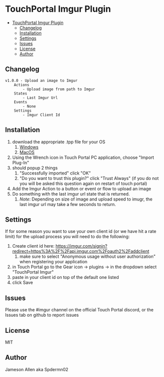 # TouchPortal Imgur Plugin

- [TouchPortal Imgur Plugin](#touchportal-imgur-plugin)
  - [Changelog](#changelog)
  - [Installation](#installation)
  - [Settings](#settings)
  - [Issues](#issues)
  - [License](#license)
  - [Author](#author)


## Changelog
```
v1.0.0 - Upload an image to Imgur
    Actions
        - Upload image from path to Imgur
    States
        - Last Imgur Url
    Events
        - None
    Settings
        - Imgur Client Id
```

## Installation
1) download the appropriate .tpp file for your OS
   1) [Windows](Installers/TPImgur-Win.tpp)
   2) [MacOS](Installers/TPImgur-Mac.tpp)
2) Using the Wrench icon in Touch Portal PC application, choose "Import Plug-In"
3) should popup 2 things
   1) "Successfully imported" click "OK"
   2) "Do you want to trust this plugin?" click "Trust Always" (if you do not you will be asked this question again on restart of touch portal)
4) Add the Imgur Action to a button or event or flow to upload an image
5) Do something with the last imgur url state that is returned.
   1) *Note*: Depending on size of image and upload speed to imugr, the last imgur url may take a few seconds to return.

## Settings

If for some reason you want to use your own client id (or we have hit a rate limit) for the upload process you will need to do the following:
1) Create client id here: https://imgur.com/signin?redirect=https%3A%2F%2Fapi.imgur.com%2Foauth2%2Faddclient
   1) make sure to select "Anonymous usage without user authorization" when registering your application
2) in Touch Portal go to the Gear icon -> plugins -> in the dropdown select "TouchPortal Imgur"
3) paste in your client id on top of the default one listed
4) click Save

## Issues
Please use the #imgur channel on the official Touch Portal discord, or the Issues tab on github to report issues

## License
MIT

## Author
Jameson Allen aka Spdermn02